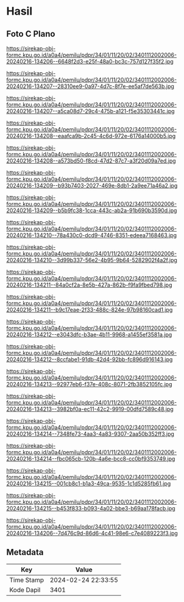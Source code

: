 # Hasil

## Foto C Plano

https://sirekap-obj-formc.kpu.go.id/a0a4/pemilu/pdpr/34/01/11/20/02/3401112002006-20240216-134206--6648f2d3-e25f-48a0-bc3c-757d127f35f2.jpg

https://sirekap-obj-formc.kpu.go.id/a0a4/pemilu/pdpr/34/01/11/20/02/3401112002006-20240216-134207--28310ee9-0a97-4d7c-8f7e-ee5af7de563b.jpg

https://sirekap-obj-formc.kpu.go.id/a0a4/pemilu/pdpr/34/01/11/20/02/3401112002006-20240216-134207--a5ca08d7-29c4-475b-a121-f5e35303441c.jpg

https://sirekap-obj-formc.kpu.go.id/a0a4/pemilu/pdpr/34/01/11/20/02/3401112002006-20240216-134208--eaafca9b-2c45-4c6d-972e-6176a14000b5.jpg

https://sirekap-obj-formc.kpu.go.id/a0a4/pemilu/pdpr/34/01/11/20/02/3401112002006-20240216-134208--a573bd50-f8cd-47d2-87c7-a3f20d09a7ed.jpg

https://sirekap-obj-formc.kpu.go.id/a0a4/pemilu/pdpr/34/01/11/20/02/3401112002006-20240216-134209--b93b7403-2027-469e-8db1-2a9ee71a46a2.jpg

https://sirekap-obj-formc.kpu.go.id/a0a4/pemilu/pdpr/34/01/11/20/02/3401112002006-20240216-134209--b5b9fc38-1cca-443c-ab2a-91b690b3590d.jpg

https://sirekap-obj-formc.kpu.go.id/a0a4/pemilu/pdpr/34/01/11/20/02/3401112002006-20240216-134210--78a430c0-dcd9-4746-8351-edeea7168463.jpg

https://sirekap-obj-formc.kpu.go.id/a0a4/pemilu/pdpr/34/01/11/20/02/3401112002006-20240216-134210--3d99b337-56e2-4b95-9b64-5282902f4a2f.jpg

https://sirekap-obj-formc.kpu.go.id/a0a4/pemilu/pdpr/34/01/11/20/02/3401112002006-20240216-134211--84a0cf2a-8e5b-427a-862b-f9fa9fbed798.jpg

https://sirekap-obj-formc.kpu.go.id/a0a4/pemilu/pdpr/34/01/11/20/02/3401112002006-20240216-134211--b9c17eae-2f33-488c-824e-97b98160cad1.jpg

https://sirekap-obj-formc.kpu.go.id/a0a4/pemilu/pdpr/34/01/11/20/02/3401112002006-20240216-134212--e3043dfc-b3ae-4b11-9968-a1455ef3581a.jpg

https://sirekap-obj-formc.kpu.go.id/a0a4/pemilu/pdpr/34/01/11/20/02/3401112002006-20240216-134212--8ccfabe1-91db-42d4-92bb-fc896d916143.jpg

https://sirekap-obj-formc.kpu.go.id/a0a4/pemilu/pdpr/34/01/11/20/02/3401112002006-20240216-134213--92977eb6-f37e-408c-8071-2fb3852105fc.jpg

https://sirekap-obj-formc.kpu.go.id/a0a4/pemilu/pdpr/34/01/11/20/02/3401112002006-20240216-134213--3982bf0a-ec11-42c2-9919-00dfd7589c48.jpg

https://sirekap-obj-formc.kpu.go.id/a0a4/pemilu/pdpr/34/01/11/20/02/3401112002006-20240216-134214--7348fe73-4aa3-4a83-9307-2aa50b352ff3.jpg

https://sirekap-obj-formc.kpu.go.id/a0a4/pemilu/pdpr/34/01/11/20/02/3401112002006-20240216-134214--fbc065cb-120b-4a6e-bcc8-cc0bf9353749.jpg

https://sirekap-obj-formc.kpu.go.id/a0a4/pemilu/pdpr/34/01/11/20/02/3401112002006-20240216-134215--001cb8c1-b1a3-49ca-9535-1c1d5285fb61.jpg

https://sirekap-obj-formc.kpu.go.id/a0a4/pemilu/pdpr/34/01/11/20/02/3401112002006-20240216-134215--b453f833-b093-4a02-bbe3-b69aa178facb.jpg

https://sirekap-obj-formc.kpu.go.id/a0a4/pemilu/pdpr/34/01/11/20/02/3401112002006-20240216-134206--7d476c9d-86d6-4c41-98e6-c7e4089223f3.jpg


## Metadata

| Key        | Value               |
| ---------- | ------------------- |
| Time Stamp | 2024-02-24 22:33:55 |
| Kode Dapil | 3401                |



